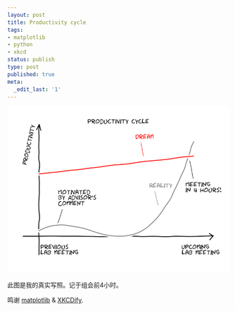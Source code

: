 ```yaml
---
layout: post
title: Productivity cycle
tags:
- matplotlib
- python
- xkcd
status: publish
type: post
published: true
meta:
  _edit_last: '1'
---
```


![](/images/2012/10/productivity2.png)

此图是我的真实写照。记于组会前4小时。

鸣谢 <a href="http://matplotlib.org/" target="_blank">matplotlib</a> &amp; <a href="http://jakevdp.github.com/blog/2012/10/07/xkcd-style-plots-in-matplotlib/" target="_blank">XKCDify</a>.
